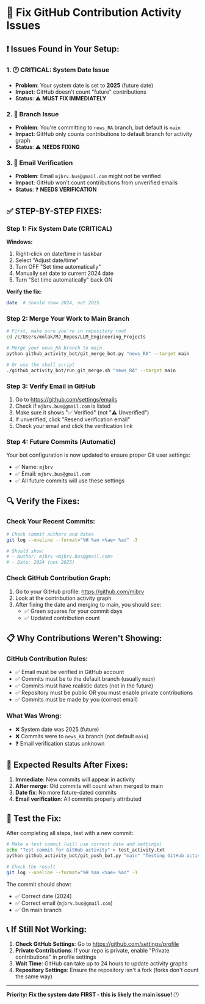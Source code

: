 # 🚨 Fix GitHub Contribution Activity Issues

## ❗ **Issues Found in Your Setup:**

### 1. 🕐 **CRITICAL: System Date Issue**
- **Problem**: Your system date is set to **2025** (future date)
- **Impact**: GitHub doesn't count "future" contributions
- **Status**: ⚠️ **MUST FIX IMMEDIATELY**

### 2. 🌿 **Branch Issue**
- **Problem**: You're committing to `news_RA` branch, but default is `main`
- **Impact**: GitHub only counts contributions to default branch for activity graph
- **Status**: ⚠️ **NEEDS FIXING**

### 3. 📧 **Email Verification**
- **Problem**: Email `mjbrv.bus@gmail.com` might not be verified
- **Impact**: GitHub won't count contributions from unverified emails
- **Status**: ❓ **NEEDS VERIFICATION**

## ✅ **STEP-BY-STEP FIXES:**

### **Step 1: Fix System Date (CRITICAL)**

**Windows:**
1. Right-click on date/time in taskbar
2. Select "Adjust date/time"
3. Turn OFF "Set time automatically"
4. Manually set date to current 2024 date
5. Turn "Set time automatically" back ON

**Verify the fix:**
```bash
date  # Should show 2024, not 2025
```

### **Step 2: Merge Your Work to Main Branch**

```bash
# First, make sure you're in repository root
cd /c/Users/molak/MJ_Repos/LLM_Engineering_Projects

# Merge your news_RA branch to main
python github_activity_bot/git_merge_bot.py "news_RA" --target main

# Or use the shell script
./github_activity_bot/run_git_merge.sh "news_RA" --target main
```

### **Step 3: Verify Email in GitHub**

1. Go to https://github.com/settings/emails
2. Check if `mjbrv.bus@gmail.com` is listed
3. Make sure it shows "✅ Verified" (not "⚠️ Unverified")
4. If unverified, click "Resend verification email"
5. Check your email and click the verification link

### **Step 4: Future Commits (Automatic)**

Your bot configuration is now updated to ensure proper Git user settings:
- ✅ Name: `mjbrv`
- ✅ Email: `mjbrv.bus@gmail.com`
- ✅ All future commits will use these settings

## 🔍 **Verify the Fixes:**

### **Check Your Recent Commits:**
```bash
# Check commit authors and dates
git log --oneline --format="%H %an <%ae> %ad" -3

# Should show:
# - Author: mjbrv <mjbrv.bus@gmail.com>
# - Date: 2024 (not 2025)
```

### **Check GitHub Contribution Graph:**
1. Go to your GitHub profile: https://github.com/mjbrv
2. Look at the contribution activity graph
3. After fixing the date and merging to main, you should see:
   - ✅ Green squares for your commit days
   - ✅ Updated contribution count

## 📋 **Why Contributions Weren't Showing:**

### **GitHub Contribution Rules:**
- ✅ Email must be verified in GitHub account
- ✅ Commits must be to the default branch (usually `main`)
- ✅ Commits must have realistic dates (not in the future)
- ✅ Repository must be public OR you must enable private contributions
- ✅ Commits must be made by you (correct email)

### **What Was Wrong:**
- ❌ System date was 2025 (future)
- ❌ Commits were to `news_RA` branch (not default `main`)
- ❓ Email verification status unknown

## 🎯 **Expected Results After Fixes:**

1. **Immediate**: New commits will appear in activity
2. **After merge**: Old commits will count when merged to main
3. **Date fix**: No more future-dated commits
4. **Email verification**: All commits properly attributed

## 🚀 **Test the Fix:**

After completing all steps, test with a new commit:

```bash
# Make a test commit (will use correct date and settings)
echo "Test commit for GitHub activity" > test_activity.txt
python github_activity_bot/git_push_bot.py "main" "Testing GitHub activity tracking"

# Check the result
git log --oneline --format="%H %an <%ae> %ad" -1
```

The commit should show:
- ✅ Correct date (2024)
- ✅ Correct email (`mjbrv.bus@gmail.com`)
- ✅ On main branch

## 📞 **If Still Not Working:**

1. **Check GitHub Settings**: Go to https://github.com/settings/profile
2. **Private Contributions**: If your repo is private, enable "Private contributions" in profile settings
3. **Wait Time**: GitHub can take up to 24 hours to update activity graphs
4. **Repository Settings**: Ensure the repository isn't a fork (forks don't count the same way)

---

**Priority: Fix the system date FIRST - this is likely the main issue!** 🕐
